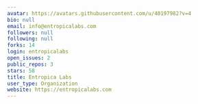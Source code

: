 ```yaml
---
avatar: https://avatars.githubusercontent.com/u/40197982?v=4
bio: null
email: info@entropicalabs.com
followers: null
following: null
forks: 14
login: entropicalabs
open_issues: 2
public_repos: 3
stars: 58
title: Entropica Labs
user_type: Organization
website: https://entropicalabs.com
---
```

